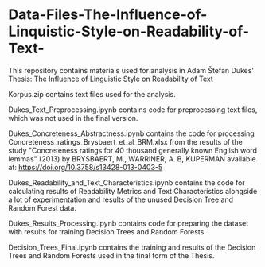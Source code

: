 # Data-Files-The-Influence-of-Linquistic-Style-on-Readability-of-Text-
This repository contains materials used for analysis in Adam Štefan Dukes' Thesis: The Influence of Linguistic Style on Readability of Text

Korpus.zip contains text files used for the analysis.

Dukes_Text_Preprocessing.ipynb contains code for preprocessing text files, which was not used in the final version.

Dukes_Concreteness_Abstractness.ipynb contains the code for processing Concreteness_ratings_Brysbaert_et_al_BRM.xlsx from the results of the study "Concreteness ratings for 40 thousand generally known English word lemmas" (2013) by BRYSBAERT, M., WARRINER, A. B, KUPERMAN available at: https://doi.org/10.3758/s13428-013-0403-5

Dukes_Readability_and_Text_Characteristics.ipynb contains the code for calculating results of Readability Metrics and Text Characteristics alongside a lot of experimentation and results of the unused Decision Tree and Random Forest data.

Dukes_Results_Processing.ipynb contains code for preparing the dataset with results for training Decision Trees and Random Forests. 

Decision_Trees_Final.ipynb contains the training and results of the Decision Trees and Random Forests used in the final form of the Thesis. 
